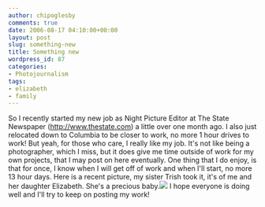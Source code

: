 ```yaml
---
author: chipoglesby
comments: true
date: 2006-08-17 04:10:00+00:00
layout: post
slug: something-new
title: Something new
wordpress_id: 87
categories:
- Photojournalism
tags:
- elizabeth
- family
---
```


So I recently started my new job as Night Picture Editor at The State Newspaper (http://www.thestate.com) a little over one month ago.  I also just relocated down to Columbia to be closer to work, no more 1 hour drives to work! But yeah, for those who care, I really like my job.  It's not like being a photographer, which I miss, but it does give me time outside of work for my own projects, that I may post on here eventually.  One thing that I do enjoy, is that for once, I know when I will get off of work and when I'll start, no more 13 hour days.  Here is a recent picture, my sister Trish took it, it's of me and her daughter Elizabeth.  She's a precious baby.[![](http://photos1.blogger.com/blogger/3124/2183/400/baby.jpg)](http://photos1.blogger.com/blogger/3124/2183/1600/baby.jpg)  I hope everyone is doing well and I'll try to keep on posting my work!
